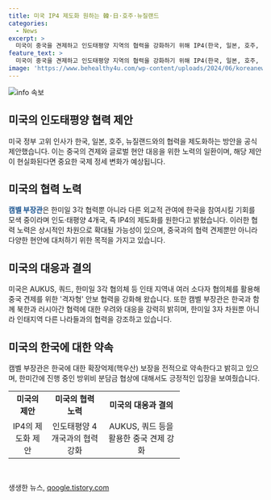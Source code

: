 ```yaml
---
title: 미국 IP4 제도화 원하는 韓·日·호주·뉴질랜드
categories:
  - News
excerpt: >
  미국이 중국을 견제하고 인도태평양 지역의 협력을 강화하기 위해 IP4(한국, 일본, 호주, 뉴질랜드)와의 협력을 제도화하려는 움직임이 나오고 있다. 이는 나토 정상회의를 계기로 상시적인 협력을 모색하는 것으로 해석되며, 중국과 러시아 등의 협력을 견제하는 새로운 협력 채널이 형성될지 주목된다. 바이든 행정부는 AUKUS, 쿼드, 한미일 3각 협의체 등을 통해 중국 견제를 강화하고 있으며, 한미동맹의 변화 가능성과 한국의 핵무장 추진에 대한 대응도 강조했다. 또한 방위비 분담금 협상에 대해 좋은 진전이 이뤄지고 있다고 언급했다.
feature_text: >
  미국이 중국을 견제하고 인도태평양 지역의 협력을 강화하기 위해 IP4(한국, 일본, 호주, 뉴질랜드)와의 협력을 제도화하려는 움직임이 나오고 있다. 이는 나토 정상회의를 계기로 상시적인 협력을 모색하는 것으로 해석되며, 중국과 러시아 등의 협력을 견제하는 새로운 협력 채널이 형성될지 주목된다. 바이든 행정부는 AUKUS, 쿼드, 한미일 3각 협의체 등을 통해 중국 견제를 강화하고 있으며, 한미동맹의 변화 가능성과 한국의 핵무장 추진에 대한 대응도 강조했다. 또한 방위비 분담금 협상에 대해 좋은 진전이 이뤄지고 있다고 언급했다.
image: 'https://www.behealthy4u.com/wp-content/uploads/2024/06/koreanews.jpg'
---
```


<p><img src="https://www.behealthy4u.com/wp-content/uploads/2024/06/koreanews.jpg" alt="info 속보" /></p>

<h2 data-ke-size="size26">미국의 인도태평양 협력 제안</h2>

<p data-ke-size="size16">미국 정부 고위 인사가 한국, 일본, 호주, 뉴질랜드와의 협력을 제도화하는 방안을 공식 제안했습니다. 이는 중국의 견제와 글로벌 현안 대응을 위한 노력의 일환이며, 해당 제안이 현실화된다면 중요한 국제 정세 변화가 예상됩니다.</p>

<h2 data-ke-size="size26">미국의 협력 노력</h2>

<p data-ke-size="size16"><b><span style="color: #1a5490;">캠벨 부장관</span></b>은 한미일 3각 협력뿐 아니라 다른 외교적 관여에 한국을 참여시킬 기회를 모색 중이라며 인도·태평양 4개국, 즉 IP4의 제도화를 원한다고 밝혔습니다. 이러한 협력 노력은 상시적인 차원으로 확대될 가능성이 있으며, 중국과의 협력 견제뿐만 아니라 다양한 현안에 대처하기 위한 목적을 가지고 있습니다.</p>

<h2 data-ke-size="size26">미국의 대응과 결의</h2>

<p data-ke-size="size16">미국은 AUKUS, 쿼드, 한미일 3각 협의체 등 인태 지역내 여러 소다자 협의체를 활용해 중국 견제를 위한 '격자형' 안보 협력을 강화해 왔습니다. 또한 캠벨 부장관은 한국과 함께 북한과 러시아간 협력에 대한 우려와 대응을 강력히 밝히며, 한미일 3자 차원뿐 아니라 인태지역 다른 나라들과의 협력을 강조하고 있습니다.</p>

<h2 data-ke-size="size26">미국의 한국에 대한 약속</h2>

<p data-ke-size="size16">캠벨 부장관은 한국에 대한 확장억제(핵우산) 보장을 전적으로 약속한다고 밝히고 있으며, 한미간에 진행 중인 방위비 분담금 협상에 대해서도 긍정적인 입장을 보여줬습니다.</p>

<table>
  <colgroup>
    <col width="76" />
    <col width="111" />
    <col width="153" />
  </colgroup>
  <tbody>
    <tr>
        <td style="text-align: center; height: 17px;"><b>미국의 제안</b></td>
        <td style="text-align: center; height: 17px;"><b>미국의 협력 노력</b></td>
        <td style="text-align: center; height: 17px;"><b>미국의 대응과 결의</b></td>
    </tr>
    <tr>
        <td style="text-align: center; height: 17px;">IP4의 제도화 제안</td>
        <td style="text-align: center; height: 17px;">인도태평양 4개국과의 협력 강화</td>
        <td style="text-align: center; height: 17px;">AUKUS, 쿼드 등을 활용한 중국 견제 강화</td>
    </tr>
  </tbody>
</table>

<p data-ke-size="size16">&nbsp;</p>
생생한 뉴스, <a href="https://qoogle.tistory.com" rel="dofollow">qoogle.tistory.com</a>


